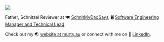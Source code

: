 [![](https://user-images.githubusercontent.com/608191/172973305-6ed30f3c-51e9-4b11-b7c5-ca0f6ff015c7.jpg)](https://murty.au)

Father, Schnitzel Reviewer at 🍽️ [SchnitMyDadSays](http://schnitmydadsays.com/), 🖥️ [Software Engineering Manager and Technical Lead](https://murty.au/tags/Career/)

Check out my 🌏 [website at murty.au](https://murty.au) or connect with me on 🏢 [LinkedIn](https://linkedin.com/in/brendanmurty).
